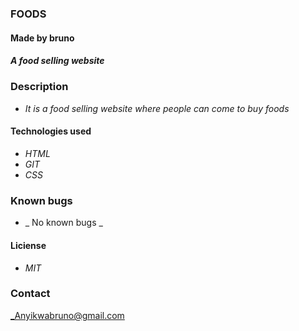 ### FOODS
####  Made by bruno
##### A food selling website
### Description
* _It is a food selling website where people can come to buy foods_
#### Technologies used
* _HTML_
* _GIT_
* _CSS_
### Known bugs
* _ No known bugs _
#### Liciense
* _MIT_
### Contact
_Anyikwabruno@gmail.com
